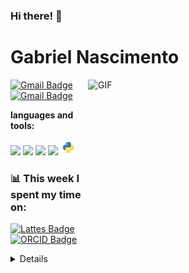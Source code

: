### Hi there! 👋
# Gabriel Nascimento 
  <img align="right" alt="GIF" src="https://github.com/abhisheknaiidu/abhisheknaiidu/blob/master/code.gif?raw=true" width="380" height="250" /> 
  
 [![Gmail Badge](https://img.shields.io/badge/-gabriellima@vianaemoura.com.br-c14438?style=flat-square&logo=Gmail&logoColor=white&link=mailto:gabriellima@vianaemoura.com.br)](mailto:gabriellima@vianaemoura.com.br) [![Gmail Badge](https://img.shields.io/badge/-gabriellima9902@gmail.com-c14438?style=flat-square&logo=Gmail&logoColor=white&link=mailto:mailto:gabriellima9902@gmail.com)](mailto:gabriellima9902@gmail.com)



**languages and tools:**  

<code><img height="20" src="https://cdn.discordapp.com/attachments/1346496902182731823/1346500241259626536/PostgreSQL-Logo.wine.png?ex=67c86992&is=67c71812&hm=4a91068b51af32ee157be68f04bd257f3167dd03843e5175c248849e9eea7cd0&"></code>
<code><img height="20" src="https://cdn.discordapp.com/attachments/1346496902182731823/1346500892601487420/pngwing.com_13.png?ex=67c86a2d&is=67c718ad&hm=8a9e76fc2c0c6ee8091a1424ff1da15af46c713586adec1ea67bc1c3a191681a&"></code>
<code><img height="20" src="https://cdn.discordapp.com/attachments/1346496902182731823/1346500241859547207/PowerBI-logo-new-1.png?ex=67c86992&is=67c71812&hm=f6a8db1b91a91bea2404104da03ee07aa3487c0d322c978b9b9c2332db0ed01d&"></code>
<code><img height="20" src="https://cdn.discordapp.com/attachments/1346496902182731823/1346500242203213885/TB.png?ex=67c86992&is=67c71812&hm=82f7e85b0c29ac411d115e5a99400c8371670489349d56afce8c4ff8d5632fd5&"></code>
<code><img height="25" src="https://raw.githubusercontent.com/github/explore/80688e429a7d4ef2fca1e82350fe8e3517d3494d/topics/python/python.png"></code>
</details>


### 📊 This week I spent my time on:

[![Lattes Badge](https://img.shields.io/badge/-CNPq%20Lattes-green?style=flat-square&labelColor=grey&color=blue&link=http://lattes.cnpq.br/2052605083076286)](http://lattes.cnpq.br/0800168604576023)
[![ORCID Badge](https://img.shields.io/badge/-ORCID-green?style=flat-square&labelColor=grey&color=green&link=https://orcid.org/0000-0002-8984-4001)](https://orcid.org/0009-0007-8771-7336)

<details>

#
- Bibliographical Production 📈

> COSTA, WELLEN CARLA DA LUZ BENFICA ; FIGUEIREDO, NILCEMA ; COSTA, VALÉRIA FERNANDES CARVALHO ; CHAVES, AMANDA MARIA ; NASCIMENTO, GABRIEL DE LIMA ; GUIMARÃES, RAFAEL ALVES . GestBucalSD: assessment of user satisfaction in oral health via digital platform. journal of health informatics, v. 16, p. 1262, 2024. [GestBucalSD: evaluation of user satisfaction in oral health through a digital platform](https://doi.org/10.59681/2175-4411.v16.iEspecial.2024.1262). Keywords: User Satisfaction, Oral Health Services, Primary Health Care. 

> COSTA, WELLEN CARLA DA LUZ BENFICA ; FIGUEIREDO, NILCEMA ; COSTA, VALÉRIA FERNANDES CARVALHO ; CHAVES, AMANDA MARIA ; NASCIMENTO, GABRIEL DE LIMA ; GUIMARÃES, RAFAEL ALVES . GestBucalSD: plataforma web-based para governança de serviços de saúde bucalGestBucalSD: web-based platform for governance of oral health servicesGestBucalSD: plataforma web para la gobernanza de los servicios de salud bucal. journal of health informatics, v. 16, p. 1346, 2024. [GestBucalSD: web-based platform for governance of oral health services](https://doi.org/10.59681/2175-4411.v16.iEspecial.2024.1346). Keywords: Oral Health Services, Health Governance, Digital Health.
  












